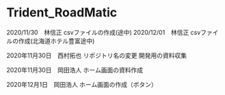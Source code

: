 # Trident_RoadMatic
2020/11/30　林信正
csvファイルの作成(途中)
2020/12/01　林信正
csvファイルの作成(北海道ホテル豊富途中)

2020年11月30日　西村拓也
リポジトリ名の変更
開発用の資料収集

2020年11月30日　岡田浩人
ホーム画面の資料作成

2020年12月1日　岡田浩人
ホーム画面の作成（ボタン）